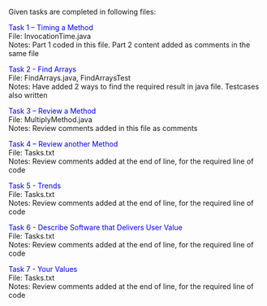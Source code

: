 Given tasks are completed in following files:

<span style="color:blue">Task 1 – Timing a Method </span> <br>
File:   InvocationTime.java <br>
Notes:  Part 1 coded in this file. Part 2 content added as comments in the same file

<span style="color:blue">Task 2 - Find Arrays </span><br>
File: FindArrays.java, FindArraysTest <br>
Notes: Have added 2 ways to find the required result in java file. Testcases also written <br>

<span style="color:blue">Task 3 – Review a Method </span><br>
File: MultiplyMethod.java <br>
Notes: Review comments added in this file as comments <br>

<span style="color:blue">Task 4 – Review another Method </span><br>
File: Tasks.txt <br>
Notes: Review comments added at the end of line, for the required line of code <br>

<span style="color:blue">Task 5 - Trends </span><br>
File: Tasks.txt <br>
Notes: Review comments added at the end of line, for the required line of code <br>

<span style="color:blue">Task 6 - Describe Software that Delivers User Value </span><br>
File: Tasks.txt <br>
Notes: Review comments added at the end of line, for the required line of code <br>

<span style="color:blue">Task 7 - Your Values </span><br>
File: Tasks.txt <br>
Notes: Review comments added at the end of line, for the required line of code <br>


